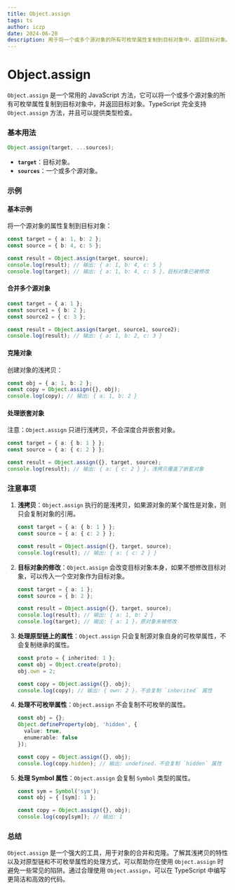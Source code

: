 ```yaml
---
title: Object.assign
tags: ts
author: iczp
date: 2024-06-20
description: 用于将一个或多个源对象的所有可枚举属性复制到目标对象中，返回目标对象。
---
```


# Object.assign


`Object.assign` 是一个常用的 JavaScript 方法，它可以将一个或多个源对象的所有可枚举属性复制到目标对象中，并返回目标对象。TypeScript 完全支持 `Object.assign` 方法，并且可以提供类型检查。

### 基本用法

```typescript
Object.assign(target, ...sources);
```

- **`target`**：目标对象。
- **`sources`**：一个或多个源对象。

### 示例

#### 基本示例

将一个源对象的属性复制到目标对象：

```typescript
const target = { a: 1, b: 2 };
const source = { b: 4, c: 5 };

const result = Object.assign(target, source);
console.log(result); // 输出: { a: 1, b: 4, c: 5 }
console.log(target); // 输出: { a: 1, b: 4, c: 5 }，目标对象已被修改
```

#### 合并多个源对象

```typescript
const target = { a: 1 };
const source1 = { b: 2 };
const source2 = { c: 3 };

const result = Object.assign(target, source1, source2);
console.log(result); // 输出: { a: 1, b: 2, c: 3 }
```

#### 克隆对象

创建对象的浅拷贝：

```typescript
const obj = { a: 1, b: 2 };
const copy = Object.assign({}, obj);
console.log(copy); // 输出: { a: 1, b: 2 }
```

#### 处理嵌套对象

注意：`Object.assign` 只进行浅拷贝，不会深度合并嵌套对象。

```typescript
const target = { a: { b: 1 } };
const source = { a: { c: 2 } };

const result = Object.assign({}, target, source);
console.log(result); // 输出: { a: { c: 2 } }，浅拷贝覆盖了嵌套对象
```

### 注意事项

1. **浅拷贝**：`Object.assign` 执行的是浅拷贝，如果源对象的某个属性是对象，则只会复制对象的引用。

   ```typescript
   const target = { a: { b: 1 } };
   const source = { a: { c: 2 } };

   const result = Object.assign({}, target, source);
   console.log(result); // 输出: { a: { c: 2 } }
   ```

2. **目标对象的修改**：`Object.assign` 会改变目标对象本身，如果不想修改目标对象，可以传入一个空对象作为目标对象。

   ```typescript
   const target = { a: 1 };
   const source = { b: 2 };

   const result = Object.assign({}, target, source);
   console.log(result); // 输出: { a: 1, b: 2 }
   console.log(target); // 输出: { a: 1 }，原对象未被修改
   ```

3. **处理原型链上的属性**：`Object.assign` 只会复制源对象自身的可枚举属性，不会复制继承的属性。

   ```typescript
   const proto = { inherited: 1 };
   const obj = Object.create(proto);
   obj.own = 2;

   const copy = Object.assign({}, obj);
   console.log(copy); // 输出: { own: 2 }，不会复制 `inherited` 属性
   ```

4. **处理不可枚举属性**：`Object.assign` 不会复制不可枚举的属性。

   ```typescript
   const obj = {};
   Object.defineProperty(obj, 'hidden', {
     value: true,
     enumerable: false
   });

   const copy = Object.assign({}, obj);
   console.log(copy.hidden); // 输出: undefined，不会复制 `hidden` 属性
   ```

5. **处理 Symbol 属性**：`Object.assign` 会复制 `Symbol` 类型的属性。

   ```typescript
   const sym = Symbol('sym');
   const obj = { [sym]: 1 };

   const copy = Object.assign({}, obj);
   console.log(copy[sym]); // 输出: 1
   ```

### 总结

`Object.assign` 是一个强大的工具，用于对象的合并和克隆。了解其浅拷贝的特性以及对原型链和不可枚举属性的处理方式，可以帮助你在使用 `Object.assign` 时避免一些常见的陷阱。通过合理使用 `Object.assign`，可以在 TypeScript 中编写更简洁和高效的代码。